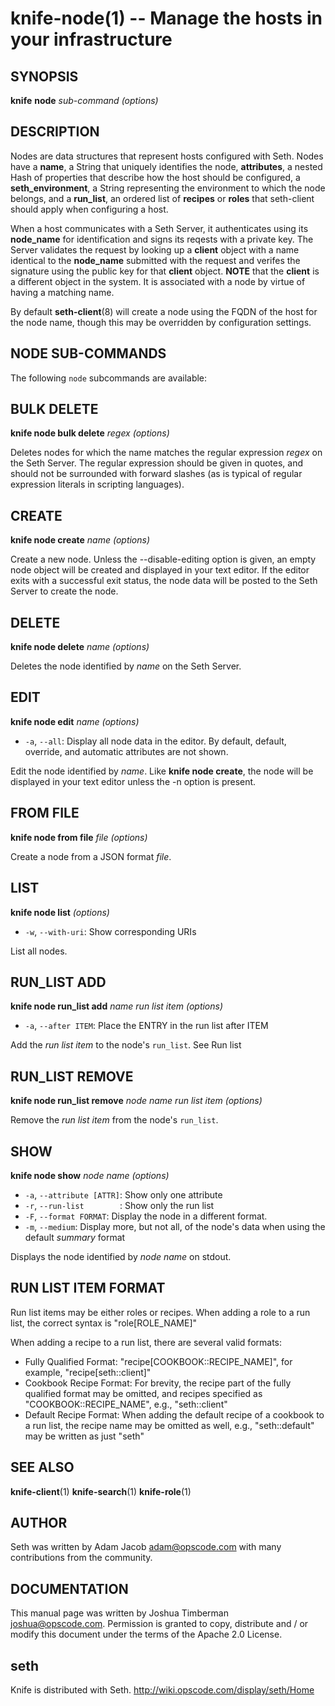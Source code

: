 knife-node(1) -- Manage the hosts in your infrastructure
========================================

## SYNOPSIS

__knife__ __node__ _sub-command_ _(options)_

## DESCRIPTION
Nodes are data structures that represent hosts configured with Seth.
Nodes have a __name__, a String that uniquely identifies the node,
__attributes__, a nested Hash of properties that describe how the host
should be configured, a __seth\_environment__, a String representing the
environment to which the node belongs, and a __run\_list__, an ordered
list of __recipes__ or __roles__ that seth-client should apply when
configuring a host.

When a host communicates with a Seth Server, it authenticates using its
__node\_name__ for identification and signs its reqests with a private
key.  The Server validates the request by looking up a __client__ object
with a name identical to the __node\_name__ submitted with the request
and verifes the signature using the public key for that __client__
object. __NOTE__ that the __client__ is a different object in the
system. It is associated with a node by virtue of having a matching
name.

By default __seth-client__(8) will create a node using the FQDN of the
host for the node name, though this may be overridden by configuration
settings.

## NODE SUB-COMMANDS
The following `node` subcommands are available:

## BULK DELETE
__knife node bulk delete__ _regex_ _(options)_

Deletes nodes for which the name matches the regular expression _regex_
on the Seth Server. The regular expression should be given in quotes,
and should not be surrounded with forward slashes (as is typical of
regular expression literals in scripting languages).

## CREATE
__knife node create__ _name_ _(options)_

Create a new node. Unless the --disable-editing option is given, an empty node
object will be created and displayed in your text editor. If the editor
exits with a successful exit status, the node data will be posted to the
Seth Server to create the node.

## DELETE
__knife node delete__ _name_ _(options)_

Deletes the node identified by _name_ on the Seth Server.

## EDIT
__knife node edit__ _name_ _(options)_

  * `-a`, `--all`:
    Display all node data in the editor. By default, default, override,
    and automatic attributes are not shown.

Edit the node identified by _name_. Like __knife node create__, the node
will be displayed in your text editor unless the -n option is present.

## FROM FILE
__knife node from file__ _file_ _(options)_

Create a node from a JSON format _file_.

## LIST
__knife node list__ _(options)_

  * `-w`, `--with-uri`:
    Show corresponding URIs

List all nodes.

## RUN\_LIST ADD
__knife node run_list add__ _name_ _run list item_ _(options)_

  * `-a`, `--after ITEM`:
    Place the ENTRY in the run list after ITEM

Add the _run list item_ to the node's `run_list`. See Run list

## RUN\_LIST REMOVE
__knife node run_list remove__ _node name_ _run list item_ _(options)_

Remove the _run list item_ from the node's `run_list`.

## SHOW
__knife node show__ _node name_ _(options)_

  * `-a`, `--attribute [ATTR]`:
    Show only one attribute
  * `-r`, `--run-list        `:
    Show only the run list
  * `-F`, `--format FORMAT`:
    Display the node in a different format.
  * `-m`, `--medium`:
    Display more, but not all, of the node's data when using the default
    _summary_ format

Displays the node identified by _node name_ on stdout.

## RUN LIST ITEM FORMAT
Run list items may be either roles or recipes. When adding a role to a
run list, the correct syntax is "role[ROLE\_NAME]"

When adding a recipe to a run list, there are several valid formats:

  * Fully Qualified Format:
    "recipe[COOKBOOK::RECIPE\_NAME]", for example, "recipe[seth::client]"
  * Cookbook Recipe Format:
    For brevity, the recipe part of the fully qualified format may be omitted, and recipes specified as "COOKBOOK::RECIPE\_NAME", e.g., "seth::client"
  * Default Recipe Format:
    When adding the default recipe of a cookbook to a run list, the recipe name may be omitted as well, e.g., "seth::default" may be written as just "seth"

## SEE ALSO
  __knife-client__(1) __knife-search__(1) __knife-role__(1)

## AUTHOR
   Seth was written by Adam Jacob <adam@opscode.com> with many contributions from the community.

## DOCUMENTATION
   This manual page was written by Joshua Timberman <joshua@opscode.com>.
   Permission is granted to copy, distribute and / or modify this document under the terms of the Apache 2.0 License.

## seth
   Knife is distributed with Seth. <http://wiki.opscode.com/display/seth/Home>

